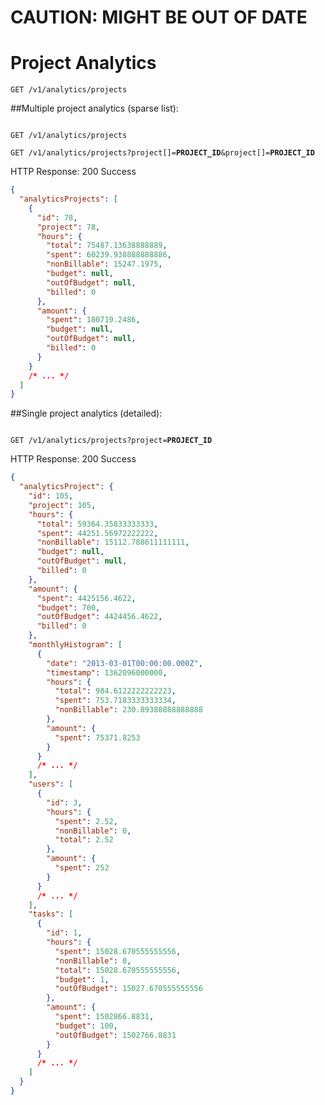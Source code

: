 # CAUTION: MIGHT BE OUT OF DATE

# Project Analytics


`GET /v1/analytics/projects`

##Multiple project analytics (sparse list):

<code>
GET /v1/analytics/projects
</code>
<code>
GET /v1/analytics/projects?project[]=<b>PROJECT_ID</b>&project[]=<b>PROJECT_ID</b>
</code>

HTTP Response: 200 Success

```json
{
  "analyticsProjects": [
    {
      "id": 78,
      "project": 78,
      "hours": {
        "total": 75487.13638888889,
        "spent": 60239.938888888886,
        "nonBillable": 15247.1975,
        "budget": null,
        "outOfBudget": null,
        "billed": 0
      },
      "amount": {
        "spent": 180719.2486,
        "budget": null,
        "outOfBudget": null,
        "billed": 0
      }
    }
    /* ... */
  ]
}
```

##Single project analytics (detailed):

<code>
GET /v1/analytics/projects?project=<b>PROJECT_ID</b>
</code>

HTTP Response: 200 Success

```json
{
  "analyticsProject": {
    "id": 105,
    "project": 105,
    "hours": {
      "total": 59364.35833333333,
      "spent": 44251.56972222222,
      "nonBillable": 15112.788611111111,
      "budget": null,
      "outOfBudget": null,
      "billed": 0
    },
    "amount": {
      "spent": 4425156.4622,
      "budget": 700,
      "outOfBudget": 4424456.4622,
      "billed": 0
    },
    "monthlyHistogram": [
      {
        "date": "2013-03-01T00:00:00.000Z",
        "timestamp": 1362096000000,
        "hours": {
          "total": 984.6122222222223,
          "spent": 753.7183333333334,
          "nonBillable": 230.89388888888888
        },
        "amount": {
          "spent": 75371.8253
        }
      }    
      /* ... */
    ],
    "users": [
      {
        "id": 3,
        "hours": {
          "spent": 2.52,
          "nonBillable": 0,
          "total": 2.52
        },
        "amount": {
          "spent": 252
        }
      }
      /* ... */
    ],
    "tasks": [
      {
        "id": 1,
        "hours": {
          "spent": 15028.670555555556,
          "nonBillable": 0,
          "total": 15028.670555555556,
          "budget": 1,
          "outOfBudget": 15027.670555555556
        },
        "amount": {
          "spent": 1502866.8831,
          "budget": 100,
          "outOfBudget": 1502766.8831
        }
      }
      /* ... */
    ]
  }
}
```

